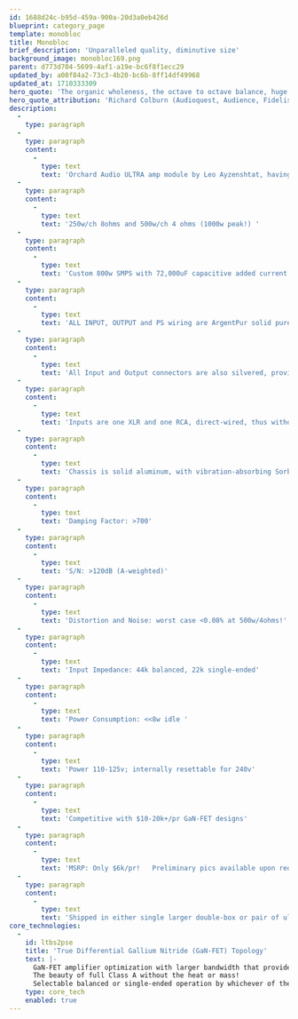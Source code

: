 ```yaml
---
id: 1688d24c-b95d-459a-900a-20d3a0eb426d
blueprint: category_page
template: monobloc
title: Monobloc
brief_description: 'Unparalleled quality, diminutive size'
background_image: monobloc169.png
parent: d773d704-5699-4af1-a19e-bc6f8f1ecc29
updated_by: a00f84a2-73c3-4b20-bc6b-8ff14df49968
updated_at: 1710333309
hero_quote: 'The organic wholeness, the octave to octave balance, huge dynamics, and the detailed yet extremely smooth top end was fantastic, with soundstaging reality only GaN-FETs and Ag can provide.'
hero_quote_attribution: 'Richard Colburn (Audioquest, Audience, Fidelis, Bluebird)'
description:
  -
    type: paragraph
  -
    type: paragraph
    content:
      -
        type: text
        text: 'Orchard Audio ULTRA amp module by Leo Ayzenshtat, having'
  -
    type: paragraph
    content:
      -
        type: text
        text: '250w/ch 8ohms and 500w/ch 4 ohms (1000w peak!) '
  -
    type: paragraph
    content:
      -
        type: text
        text: 'Custom 800w SMPS with 72,000uF capacitive added current reserve for huge bass grip and ultra-dynamics'
  -
    type: paragraph
    content:
      -
        type: text
        text: 'ALL INPUT, OUTPUT and PS wiring are ArgentPur solid pure silver in Teflon air-tubes for peerless soundstage detail and holography... ultimate transparency WITHOUT brightness!'
  -
    type: paragraph
    content:
      -
        type: text
        text: 'All Input and Output connectors are also silvered, providing a COMPLETE silver through-path!'
  -
    type: paragraph
    content:
      -
        type: text
        text: 'Inputs are one XLR and one RCA, direct-wired, thus without any input switching degradation.'
  -
    type: paragraph
    content:
      -
        type: text
        text: 'Chassis is solid aluminum, with vibration-absorbing Sorbothane footers and panel damping.  Only 8.5 x 12.5 x 3.5"...about 8lbs.'
  -
    type: paragraph
    content:
      -
        type: text
        text: 'Damping Factor: >700'
  -
    type: paragraph
    content:
      -
        type: text
        text: 'S/N: >120dB (A-weighted)'
  -
    type: paragraph
    content:
      -
        type: text
        text: 'Distortion and Noise: worst case <0.08% at 500w/4ohms!'
  -
    type: paragraph
    content:
      -
        type: text
        text: 'Input Impedance: 44k balanced, 22k single-ended'
  -
    type: paragraph
    content:
      -
        type: text
        text: 'Power Consumption: <<8w idle '
  -
    type: paragraph
    content:
      -
        type: text
        text: 'Power 110-125v; internally resettable for 240v'
  -
    type: paragraph
    content:
      -
        type: text
        text: 'Competitive with $10-20k+/pr GaN-FET designs'
  -
    type: paragraph
    content:
      -
        type: text
        text: 'MSRP: Only $6k/pr!   Preliminary pics available upon request'
  -
    type: paragraph
    content:
      -
        type: text
        text: 'Shipped in either single larger double-box or pair of ultra-rugged Pelican-clones (small shipping upcharge)'
core_technologies:
  -
    id: ltbs2pse
    title: 'True Differential Gallium Nitride (GaN-FET) Topology'
    text: |-
      GaN-FET amplifier optimization with larger bandwidth that provides peerless transient response, as well extremely small phase errors, compared to MOSFETS, tubes, or other Class D designs.
      The beauty of full Class A without the heat or mass!
      Selectable balanced or single-ended operation by whichever of the two inputs used.
    type: core_tech
    enabled: true
---
```

